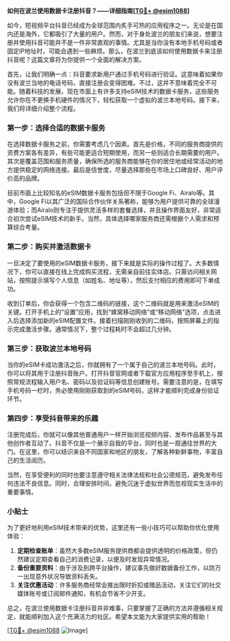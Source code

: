 **如何在波兰使用数据卡注册抖音？——详细指南[[TG💪+ @esim1088](https://t.me/s/esim1088)]**

如今，短视频平台抖音已经成为全球范围内炙手可热的应用程序之一。无论是在国内还是海外，它都吸引了大量的用户。然而，对于身处波兰的朋友们来说，想要注册并使用抖音可能并不是一件非常直观的事情。尤其是当你没有本地手机号码或者固定IP地址时，可能会遇到一些麻烦。那么，在波兰到底该如何使用数据卡来注册抖音呢？这篇文章将为你提供一个全面的解决方案。

首先，让我们明确一点：抖音要求新用户通过手机号码进行验证。这意味着如果你没有波兰当地的电话号码，直接注册会变得困难。不过，这并不意味着完全不可能。随着科技的发展，现在市面上有许多支持eSIM技术的数据卡服务，这些服务允许你在不更换手机硬件的情况下，轻松获取一个虚拟的波兰本地号码。接下来，我们将详细介绍整个流程。

### 第一步：选择合适的数据卡服务

在选择数据卡服务之前，你需要考虑几个因素。首先是价格，不同的服务商提供的资费方案各有差异，有些可能更适合短期使用，而另一些则适合长期需要的用户。其次是覆盖范围和服务质量，确保所选的服务商能够在你的居住地或经常活动的地方提供稳定的网络连接。最后是信誉度，尽量选择那些在市场上口碑良好、用户评价高的品牌。

目前市面上比较知名的eSIM数据卡服务包括但不限于Google Fi、Airalo等。其中，Google Fi以其广泛的国际合作伙伴关系著称，能够为用户提供可靠的全球漫游体验；而Airalo则专注于提供灵活多样的套餐选择，并且操作界面友好，非常适合初次尝试eSIM技术的新手。当然，具体选择哪家服务商还需根据个人需求和预算综合考量。

### 第二步：购买并激活数据卡

一旦决定了要使用的eSIM数据卡服务，接下来就是实际的操作过程了。大多数情况下，你可以直接在线上完成购买流程，无需亲自前往实体店。只需访问相关网站，按照提示填写个人信息（如姓名、地址等），然后支付相应的费用即可下单成功。

收到订单后，你会获得一个包含二维码的链接，这个二维码就是用来激活eSIM的关键。打开手机上的“设置”应用，找到“蜂窝移动网络”或“移动网络”选项，点击进入后选择添加新的eSIM配置文件。接着扫描刚刚收到的二维码，按照屏幕上的指示完成激活步骤。通常情况下，整个过程耗时不会超过几分钟。

### 第三步：获取波兰本地号码

当你的eSIM卡成功激活之后，你就拥有了一个属于自己的波兰本地号码。此时，你可以将其用于注册抖音账户。打开抖音官网或者下载官方应用程序至手机上，按照常规流程输入用户名、密码以及验证码等信息创建账号。需要注意的是，在填写手机号码一栏时，务必使用刚刚获取到的eSIM号码，这样才能顺利完成身份验证环节。

### 第四步：享受抖音带来的乐趣

注册完成后，你就可以像其他普通用户一样开始浏览视频内容、发布作品甚至与其他创作者互动了。抖音不仅是一个展示自我的平台，同时也是一扇通往世界的大门。在这里，你可以结识来自不同国家和地区的朋友，了解各种新鲜事物，丰富自己的生活阅历。

当然，在享受便利的同时也要注意遵守相关法律法规和社会公德规范，避免发布任何违法不良信息。同时，合理安排时间，避免沉迷于虚拟世界而忽视现实生活中的重要事情。

### 小贴士

为了更好地利用eSIM技术带来的优势，这里还有一些小技巧可以帮助你优化使用体验：

1. **定期检查账单**：虽然大多数eSIM服务提供商都会提供透明的价格政策，但仍然建议定期查看自己的消费记录，以便及时发现异常情况。
2. **备份重要资料**：由于涉及到跨平台操作，建议事先做好数据备份工作，以防万一出现意外状况导致资料丢失。
3. **关注优惠活动**：许多服务商经常会推出限时折扣或赠品活动，关注它们的社交媒体账号或订阅邮件通知，有机会节省不少开支。

总之，在波兰使用数据卡注册抖音并非难事，只要掌握了正确的方法并遵循相关规定，就能顺利加入这个充满活力的社区。希望本文能为大家提供实用的帮助！

[[TG💪+ @esim1088](https://t.me/s/esim1088) ![Image](https://i.postimg.cc/4NQfJmqS/Snipaste-2025-05-13-00-14-12.png)]